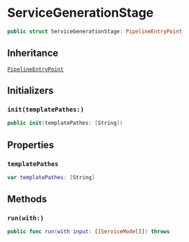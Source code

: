 # ServiceGenerationStage

``` swift
public struct ServiceGenerationStage: PipelineEntryPoint
```

## Inheritance

[`PipelineEntryPoint`](./PipelineEntryPoint)

## Initializers

### `init(templatePathes:)`

``` swift
public init(templatePathes: [String])
```

## Properties

### `templatePathes`

``` swift
var templatePathes: [String]
```

## Methods

### `run(with:)`

``` swift
public func run(with input: [[ServiceModel]]) throws
```
